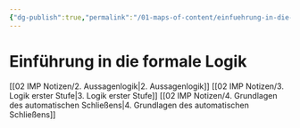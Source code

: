 ```yaml
---
{"dg-publish":true,"permalink":"/01-maps-of-content/einfuehrung-in-die-formale-logik/"}
---
```


# Einführung in die formale Logik
[[02 IMP Notizen/2. Aussagenlogik|2. Aussagenlogik]]
[[02 IMP Notizen/3. Logik erster Stufe|3. Logik erster Stufe]]
[[02 IMP Notizen/4. Grundlagen des automatischen Schließens|4. Grundlagen des automatischen Schließens]]